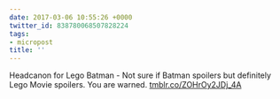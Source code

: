 ```yaml
---
date: 2017-03-06 10:55:26 +0000
twitter_id: 838780068507828224
tags:
- micropost
title: ''
---
```


Headcanon for Lego Batman - Not sure if Batman spoilers but definitely Lego Movie spoilers. You are warned. [tmblr.co/ZOHrOy2JDj_4A](https://tmblr.co/ZOHrOy2JDj_4A)
